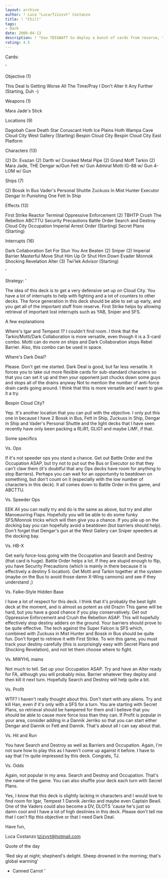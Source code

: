 ```yaml
---
layout: archive
author: ! Luca "Luca/Tzizvvt" Costanzo
title: ! "Chill"
tags:
- Dark
date: 2000-04-13
description: ! "Use TDIGWATT to deploy a bunch of cards from reserve, then set up a defensive prescence on CC."
rating: 4.5
---
```

Cards: 

'

Objective (1)

This Deal Is Getting Worse All The Time/Pray I Don't Alter It Any Further (Starting, Duh -)

Weapons (1)

Mara Jade's Stick

Locations (9)

Dagobah Cave
Death Star
Coruscant
Hoth Ice Plains
Hoth Wampa Cave
Cloud City West Gallery (Starting)
Bespin Cloud City
Bespin
Cloud City East Platform

Characters (13)

(2) Dr. Evazan
(2) Darth w/ Crooked Metal Pipe
(2) Grand Moff Tarkin
(2) Mara Jade, THE
Dengar w/Gun
Fett w/ Gun
Admiral Motti
IG-88 w/ Gun
4-LOM w/ Gun

Ships (7)

(2) Bossk In Bus
Vader's Personal Shuttle
Zuckuss In Mist Hunter
Executor
Dengar In Punishing One
Fett In Ship

Effects (13)

First Strike
Reactor Terminal
Oppressive Enforcement
(2) TBHTP
Crush The Rebellion
ABCTTU
Security Precautions
Battle Order
Search and Destroy
Cloud City Occupation
Imperial Arrest Order (Starting)
Secret Plans (Starting)

Interrupts (16)

Dark Collaboration
Set For Stun
You Are Beaten
(2) Sniper
(2) Imperial Barrier
Masterful Move
Shut Him Up Or Shut Him Down
Evader
Monnok
Shocking Revelation
Alter
(3) Twi'lek Advisor (Starting)

'

Strategy: '

The idea of this deck is to get a very defensive set up on Cloud City.  You have a lot of interrupts to help with fighting and a lot of counters to other decks.  The force generation in this deck should be able to set up early, and you get all of the important stuff from reserve.  First Strike helps by allowing retrieval of important lost interrupts such as YAB, Sniper and SFS.

A few explanations

Where's Igar and Tempest 1?
I couldn't find room.	I think that the Tarkin/Motti/Dark Collaboration is more versatile, even though it is a 3-card combo.  Motti can do more on ships and Dark Collaboration stops Rebel Barrier.  Also, this combo can be used in space.

Where's Dark Deal?

Please.  Don't get me started.  Dark Deal is good, but far less versatile.  It forces you to take out more flexible cards for sub-standard characters so that you can set it up and then your opponent just chucks down some guys and stops all of the drains anyway	Not to mention the number of anti-force drain cards going around.  I think that this is more versatile and I want to give it a try.

Bespin Cloud City?

Yep.  It's another location that you can pull with the objective.  I only put this one in because I have 2 Bossk in Bus, Fett in Ship, Zuckuss in Ship, Dengar in Ship and Vader's Personal Shuttle and the light decks that I have seen recently have only been packing a RLiR1, GLiG1 and maybe LiMF, if that.

Some specifics

Vs. Ops

If it's not speeder ops you stand a chance.  Get out Battle Order and the Occupation ASAP, but try not to put out the Bus or Executor so that they can't claw them (it's doubtful that any Ops decks have room for anything to stop Barriers).  Perhaps you can wait for an opportunity to beatdown on something, but don't count on it (especially with the low number of characters in this deck).  It all comes down to Battle Order in this game, and ABCTTU.

Vs. Speeder Ops

EEK  All you can really try and do is the same as above, but try and alter Manoeuvring Flaps.	Hopefully you will be able to do some funky SFS/Monnok tricks which will then give you a chance.  If you pile up on the docking bay you can hopefully avoid a beatdown (but barriers should help).  Don't forget that Dengar's gun at the West Gallery can Sniper speeders at the docking bay.

Vs. HB-X

Get early force-loss going with the Occupation and Search and Destroy (that card is huge).  Battle Order helps a lot.	If they are stupid enough to flip, you have Security Precautions (which is mainly in there because it is effectively a destiny 5 location).  Get Motti and Tarkin together at the system (maybe on the Bus to avoid those damn X-Wing cannons) and see if they understand ;)

Vs. Falke-Style Hidden Base

I have a lot of respect for this deck.	I think that it's probably the best light deck at the moment, and is almost as potent as old Drazin  This game will be hard, but you have a good chance if you play conservatively.  Get out Oppressive Enforcement and Crush the Rebellion ASAP.  This will hopefully effectively stop destiny adders on the ground.  Your barriers should prove to be quite effective.  The tech against the Super Falcon is SFS which, combined with Zuckuss in Mist Hunter and Bossk in Bus should be quite fun.	Don't forget to retrieve it with First Strike.  To win this game, you must track your destiny carefully (this is surprisingly easy with Secret Plans and Shocking Revelation), and not let them choose where to fight.

Vs. MWYHL mains

Not much to tell.  Set up your Occupation ASAP.  Try and have an Alter ready for FA, although you will probably miss.  Barrier whatever they deploy and then kill it next turn.  Hopefully Search and Destroy will help quite a bit.

Vs. Profit

WTF?  I haven't really thought about this.  Don't start with any aliens.  Try and kill Han, even if it's only with a SFS for a turn.  You are starting with Secret Plans, so retrieval should be hampered for them and I believe that you should be able to cause more force loss than they can.  If Profit is popular in your area, consider adding in a Dannik Jerriko so that you can start either Dengar and Dannik or Fett and Dannik.	That's about all I can say about that.

Vs. Hit and Run

You have Search and Destroy as well as Barriers and Occupation.  Again, I'm not sure how to play this as I haven't come up against it before.  I have to say that I'm quite impressed by this deck.	Congrats, TJ.

Vs. Odds

Again, not popular in my area.	Search and Destroy and Occupation.  That's the name of the game.  You can also shuffle your deck each turn with Secret Plans.

Yes, I know that this deck is slightly lacking in characters and I would love to find room for Igar, Tempest 1 Dannik Jerriko and maybe even Captain Bewil.  One of the Vaders could also become a DV, DLOTS 'cause he's just so damn cool and I have a lot of high destinies in this deck.  Please don't tell me that I can't flip this objective or that I need Dark Deal.

Have fun,

Luca Costanzo
tzizvvt@hotmail.com

Quote of the day

'Red sky at night;
shepherd's delight.
Sheep drowned in the morning;
that's global warming'
- Canned Carrot
'